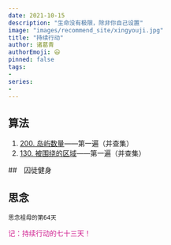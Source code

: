 ```yaml
---
date: 2021-10-15
description: "生命没有极限，除非你自己设置"
image: "images/recommend_site/xingyouji.jpg"
title: "持续行动"
author: 诸葛青
authorEmoji: 😃
pinned: false
tags:
- 
series:
-
---
```



## 算法
1. [200. 岛屿数量](https://leetcode-cn.com/problems/number-of-islands/)——第一遍（并查集）
2. [130. 被围绕的区域](https://leetcode-cn.com/problems/surrounded-regions/)——第一遍（并查集）



##　囚徒健身

## 思念
``思念祖母的第64天``


<font color=VioletRed>记：持续行动的七十三天！</font>